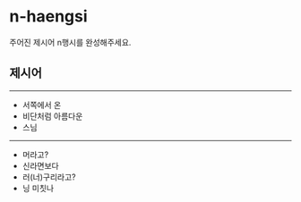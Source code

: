 # n-haengsi
주어진 제시어 n행시를 완성해주세요.

## 제시어
---
- 서쪽에서 온
- 비단처럼 아름다운
- 스님
---
- 머라고?
- 신라면보다
- 러(너)구리라고?
- 닝 미칫나

